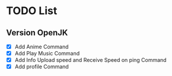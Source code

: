# TODO List

## Version OpenJK

* [X] Add Anime Command
* [X] Add Play Music Command
* [X] Add Info Upload speed and Receive Speed on ping Command
* [X] Add profile Command
